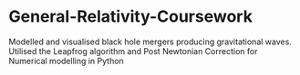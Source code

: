 # General-Relativity-Coursework
Modelled and visualised black hole mergers producing gravitational waves. Utilised the Leapfrog algorithm and Post Newtonian Correction for Numerical modelling in Python 
